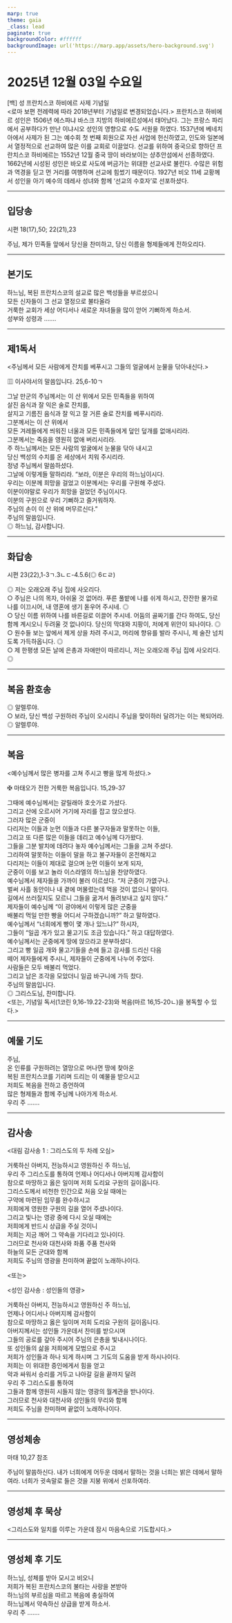 ```yaml
---
marp: true
theme: gaia
_class: lead
paginate: true
backgroundColor: #ffffff
backgroundImage: url('https://marp.app/assets/hero-background.svg')
---
```


# 2025년 12월 03일 수요일

[백] 성 프란치스코 하비에르 사제 기념일  
<로마 보편 전례력에 따라 2018년부터 기념일로 변경되었습니다.>
프란치스코 하비에르 성인은 1506년 에스파냐 바스크 지방의 하비에르성에서 태어났다. 그는 프랑스 파리에서 공부하다가 만난 이냐시오 성인의 영향으로 수도 서원을 하였다. 1537년에 베네치아에서 사제가 된 그는 예수회 첫 번째 회원으로 자선 사업에 헌신하였고, 인도와 일본에서 열정적으로 선교하여 많은 이를 교회로 이끌었다. 선교를 위하여 중국으로 향하던 프란치스코 하비에르는 1552년 12월 중국 땅이 바라보이는 샹추안섬에서 선종하였다.
1662년에 시성된 성인은 바오로 사도에 버금가는 위대한 선교사로 불린다. 수많은 위험과 역경을 딛고 먼 거리를 여행하며 선교에 힘썼기 때문이다. 1927년 비오 11세 교황께서 성인을 아기 예수의 데레사 성녀와 함께 ‘선교의 수호자’로 선포하셨다.




---

## 입당송

시편 18(17),50; 22(21),23

주님, 제가 민족들 앞에서 당신을 찬미하고, 당신 이름을 형제들에게 전하오리다.  
  


---

## 본기도

하느님, 복된 프란치스코의 설교로 많은 백성들을 부르셨으니  
모든 신자들이 그 선교 열정으로 불타올라  
거룩한 교회가 세상 어디서나 새로운 자녀들을 많이 얻어 기뻐하게 하소서.  
성부와 성령과 …….  
  


---

## 제1독서

<주님께서 모든 사람에게 잔치를 베푸시고 그들의 얼굴에서 눈물을 닦아내신다.>

▥ 이사야서의 말씀입니다. 25,6-10ㄱ

그날 만군의 주님께서는 이 산 위에서 모든 민족들을 위하여  
살진 음식과 잘 익은 술로 잔치를,  
살지고 기름진 음식과 잘 익고 잘 거른 술로 잔치를 베푸시리라.  
그분께서는 이 산 위에서  
모든 겨레들에게 씌워진 너울과 모든 민족들에게 덮인 덮개를 없애시리라.  
그분께서는 죽음을 영원히 없애 버리시리라.  
주 하느님께서는 모든 사람의 얼굴에서 눈물을 닦아 내시고  
당신 백성의 수치를 온 세상에서 치워 주시리라.  
정녕 주님께서 말씀하셨다.  
그날에 이렇게들 말하리라. “보라, 이분은 우리의 하느님이시다.  
우리는 이분께 희망을 걸었고 이분께서는 우리를 구원해 주셨다.  
이분이야말로 우리가 희망을 걸었던 주님이시다.  
이분의 구원으로 우리 기뻐하고 즐거워하자.  
주님의 손이 이 산 위에 머무르신다.”  
주님의 말씀입니다.  
◎ 하느님, 감사합니다.  
  


---

## 화답송

시편 23(22),1-3ㄱ.3ㄴㄷ-4.5.6(◎ 6ㄷㄹ)

◎ 저는 오래오래 주님 집에 사오리다.  
○ 주님은 나의 목자, 아쉬울 것 없어라. 푸른 풀밭에 나를 쉬게 하시고, 잔잔한 물가로 나를 이끄시어, 내 영혼에 생기 돋우어 주시네. ◎  
○ 당신 이름 위하여 나를 바른길로 이끌어 주시네. 어둠의 골짜기를 간다 하여도, 당신 함께 계시오니 두려울 것 없나이다. 당신의 막대와 지팡이, 저에게 위안이 되나이다. ◎  
○ 원수들 보는 앞에서 제게 상을 차려 주시고, 머리에 향유를 발라 주시니, 제 술잔 넘치도록 가득하옵니다. ◎  
○ 제 한평생 모든 날에 은총과 자애만이 따르리니, 저는 오래오래 주님 집에 사오리다. ◎  
  


---

## 복음 환호송

◎ 알렐루야.  
○ 보라, 당신 백성 구원하러 주님이 오시리니 주님을 맞이하러 달려가는 이는 복되어라.  
◎ 알렐루야.  
  


---

## 복음

<예수님께서 많은 병자를 고쳐 주시고 빵을 많게 하셨다.>

✠ 마태오가 전한 거룩한 복음입니다. 15,29-37

그때에 예수님께서는 갈릴래아 호숫가로 가셨다.  
그리고 산에 오르시어 거기에 자리를 잡고 앉으셨다.  
그러자 많은 군중이  
다리저는 이들과 눈먼 이들과 다른 불구자들과 말못하는 이들,  
그리고 또 다른 많은 이들을 데리고 예수님께 다가왔다.  
그들을 그분 발치에 데려다 놓자 예수님께서는 그들을 고쳐 주셨다.  
그리하여 말못하는 이들이 말을 하고 불구자들이 온전해지고  
다리저는 이들이 제대로 걸으며 눈먼 이들이 보게 되자,  
군중이 이를 보고 놀라 이스라엘의 하느님을 찬양하였다.  
예수님께서 제자들을 가까이 불러 이르셨다. “저 군중이 가엾구나.  
벌써 사흘 동안이나 내 곁에 머물렀는데 먹을 것이 없으니 말이다.  
길에서 쓰러질지도 모르니 그들을 굶겨서 돌려보내고 싶지 않다.”  
제자들이 예수님께 “이 광야에서 이렇게 많은 군중을  
배불리 먹일 만한 빵을 어디서 구하겠습니까?” 하고 말하였다.  
예수님께서 “너희에게 빵이 몇 개나 있느냐?” 하시자,  
그들이 “일곱 개가 있고 물고기도 조금 있습니다.” 하고 대답하였다.  
예수님께서는 군중에게 땅에 앉으라고 분부하셨다.  
그리고 빵 일곱 개와 물고기들을 손에 들고 감사를 드리신 다음  
떼어 제자들에게 주시니, 제자들이 군중에게 나누어 주었다.  
사람들은 모두 배불리 먹었다.  
그리고 남은 조각을 모았더니 일곱 바구니에 가득 찼다.  
주님의 말씀입니다.  
◎ 그리스도님, 찬미합니다.  
<또는, 기념일 독서(1코린 9,16-19.22-23)와 복음(마르 16,15-20ㄴ)을 봉독할 수 있다.>  
  


---

## 예물 기도

주님,  
온 인류를 구원하려는 열망으로 머나먼 땅에 찾아온  
복된 프란치스코를 기리며 드리는 이 예물을 받으시고  
저희도 복음을 전하고 증언하여  
많은 형제들과 함께 주님께 나아가게 하소서.  
우리 주 …….  
  


---

## 감사송

<대림 감사송 1 : 그리스도의 두 차례 오심>

거룩하신 아버지, 전능하시고 영원하신 주 하느님,  
우리 주 그리스도를 통하여 언제나 어디서나 아버지께 감사함이  
참으로 마땅하고 옳은 일이며 저희 도리요 구원의 길이옵니다.  
그리스도께서 비천한 인간으로 처음 오실 때에는  
구약에 마련된 임무를 완수하시고  
저희에게 영원한 구원의 길을 열어 주셨나이다.  
그리고 빛나는 영광 중에 다시 오실 때에는  
저희에게 반드시 상급을 주실 것이니  
저희는 지금 깨어 그 약속을 기다리고 있나이다.  
그러므로 천사와 대천사와 좌품 주품 천사와  
하늘의 모든 군대와 함께  
저희도 주님의 영광을 찬미하며 끝없이 노래하나이다.  
  
<또는>  
  
<성인 감사송 : 성인들의 영광>  
  
  
거룩하신 아버지, 전능하시고 영원하신 주 하느님,  
언제나 어디서나 아버지께 감사함이  
참으로 마땅하고 옳은 일이며 저희 도리요 구원의 길이옵니다.  
아버지께서는 성인들 가운데서 찬미를 받으시며  
그들의 공로를 갚아 주시어 주님의 은총을 빛내시나이다.  
또 성인들의 삶을 저희에게 모범으로 주시고  
저희가 성인들과 하나 되게 하시며 그 기도의 도움을 받게 하시나이다.  
저희는 이 위대한 증인에게서 힘을 얻고  
악과 싸워서 승리를 거두고 나아갈 길을 끝까지 달려  
우리 주 그리스도를 통하여  
그들과 함께 영원히 시들지 않는 영광의 월계관을 받나이다.  
그러므로 천사와 대천사와 성인들의 무리와 함께  
저희도 주님을 찬미하며 끝없이 노래하나이다.  


---

## 영성체송

마태 10,27 참조

주님이 말씀하신다. 내가 너희에게 어두운 데에서 말하는 것을 너희는 밝은 데에서 말하여라. 너희가 귓속말로 들은 것을 지붕 위에서 선포하여라.  
  


---

## 영성체 후 묵상

<그리스도와 일치를 이루는 가운데 잠시 마음속으로 기도합시다.>  


---

## 영성체 후 기도

하느님, 성체를 받아 모시고 비오니  
저희가 복된 프란치스코의 불타는 사랑을 본받아  
하느님의 부르심을 따르고 복음에 충실하여  
하느님께서 약속하신 상급을 받게 하소서.  
우리 주 …….